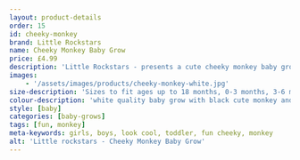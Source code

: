 ```yaml
---
layout: product-details
order: 15
id: cheeky-monkey
brand: Little Rockstars
name: Cheeky Monkey Baby Grow
price: £4.99
description: 'Little Rockstars - presents a cute cheeky monkey baby grow for your little ones. Ideal gift for a new baby or christmas present.'
images: 
    - '/assets/images/products/cheeky-monkey-white.jpg'
size-description: 'Sizes to fit ages up to 18 months, 0-3 months, 3-6 months, 6-12 months and 12-18 months'
colour-description: 'white quality baby grow with black cute monkey and text in soft quality vinyl'
style: [baby]
categories: [baby-grows]
tags: [fun, monkey] 
meta-keywords: girls, boys, look cool, toddler, fun cheeky, monkey
alt: 'Little rockstars - Cheeky Monkey Baby Grow'
---
```

